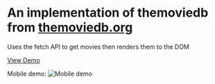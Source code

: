 # An implementation of themoviedb from [themoviedb.org](https://www.themoviedb.org/)

Uses the fetch API to get movies then renders them to the DOM

[View Demo](https://findstufftowatch.com/)

Mobile demo:
![Mobile demo](./demos/mobile.gif)
